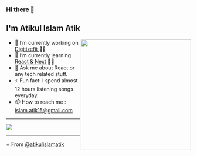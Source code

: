 ### Hi there 👋

## I'm Atikul Islam Atik

<img align='right' src="https://media.giphy.com/media/l0EwYKVLOfYpu0Bpu/giphy.gif" width="300">

- 🔭 I’m currently working on <a href="#" target="_blank"> Digitizefit </a> 👨‍💻
- 🌱 I’m currently learning <a href="https://www.reactjs.org" target="_blank"> React & Next </a> 👨‍💻
- 💬 Ask me about React or any tech related stuff.
- ⚡ Fun fact: I spend almost 12 hours listening songs everyday.
- 📫 How to reach me : islam.atik15@gmail.com
---

<img src="https://github-readme-stats.vercel.app/api?username=atikulislamatik&&show_icons=true&title_color=ffffff&icon_color=bb2acf&text_color=daf7dc&bg_color=151515">

---

⭐ From [@atikulislamatik](https://github.com/atikulislamatik)

